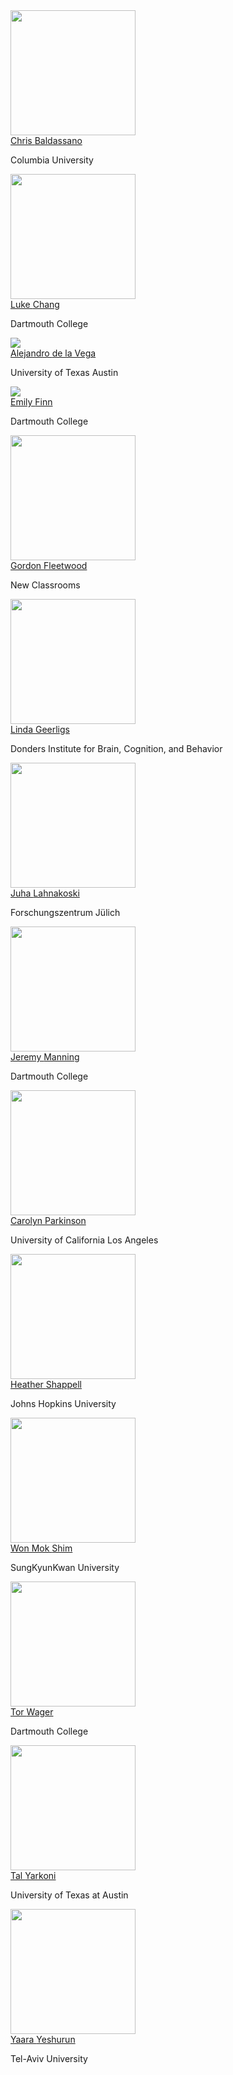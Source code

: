 
<div class="row" id="faculty">
  <div>
    <a href="http://www.dpmlab.org/"><img src="../../images/speakers/baldassano.jpg" width="200" class="card-image"/></a>
    <div class="card-content">
      <span class="card-title"><a href="http://www.dpmlab.org/">Chris <span>Baldassano</span></a></span>
      <p class="card-affiliation">Columbia University</p>
    </div>
  </div>
  <div>
    <a href="http://www.cosanlab.com"><img src="../../images/speakers/chang.jpg" width="200"/></a>
    <div class="card-content">
      <span class="card-title"><a href="http://www.cosanlab.com">Luke <span>Chang</span></a></span>
      <p class="card-affiliation">Dartmouth College</p>
     </div>
  </div>
  <div class="card hoverable" id="faculty">
    <a href="https://adelavega.github.io/"><img src="../../images/speakers/delavega.jpg" class="card-image"/></a>
    <div class="card-content">
      <span class="card-title center"><a href="https://adelavega.github.io/">Alejandro <span>de la Vega</span></a></span>
      <p class="center card-affiliation">University of Texas Austin</p>
    </div>
  </div>
  <div class="col s12 m6 l4">
    <div class="card hoverable" id="faculty">
      <div class="card-image" id="faculty">
        <a href="https://esfinn.github.io/"><img src="../../images/speakers/finn.jpg" class="card-image"/></a>
      </div>
      <div class="card-content">
        <span class="card-title center"><a href="https://esfinn.github.io/">Emily <span>Finn</span></a></span>
        <p class="center card-affiliation">Dartmouth College</p>
      </div>
    </div>
  </div>
  <div class="col s12 m6 l4">
    <div class="card hoverable" id="faculty">
      <div class="card-image" id="faculty">
        <a href="https://gfleetwood.netlify.app/"><img src="../../images/speakers/fleetwood.jpg" width="200"/></a>
      </div>
      <div class="card-content">
        <span class="card-title center"><a href="https://gfleetwood.netlify.app/">Gordon <span>Fleetwood</span></a></span>
        <p class="center card-affiliation">New Classrooms</p>
      </div>
    </div>
  </div>
  <div class="col s12 m6 l4">
    <div class="card hoverable" id="faculty">
      <div class="card-image" id="faculty">
        <a href="https://lindageerligs.com/"><img src="../../images/speakers/geerligs.png" width="200"/></a>
      </div>
      <div class="card-content">
        <span class="card-title center"><a href="https://lindageerligs.com/">Linda <span>Geerligs</span></a></span>
        <p class="center card-affiliation">Donders Institute for Brain, Cognition, and Behavior</p>
      </div>
    </div>
  </div>
  <div class="col s12 m6 l4">
    <div class="card hoverable" id="faculty">
      <div class="card-image" id="faculty">
        <a href="https://users.aalto.fi/~jlahnako/"><img src="../../images/speakers/lahnakoski.jpg" width="200"/></a>
      </div>
      <div class="card-content">
        <span class="card-title center"><a href="https://users.aalto.fi/~jlahnako/">Juha <span>Lahnakoski</span></a></span>
        <p class="center card-affiliation">Forschungszentrum Jülich</p>
      </div>
    </div>
  </div>
  <div class="col s12 m6 l4">
    <div class="card hoverable" id="faculty">
      <div class="card-image" id="faculty">
        <a href="http://www.context-lab.com/"><img src="../../images/speakers/manning.png" width="200"/></a>
      </div>
      <div class="card-content">
        <span class="card-title center"><a href="http://www.context-lab.com/">Jeremy <span>Manning</span></a></span>
        <p class="center card-affiliation">Dartmouth College</p>
      </div>
    </div>
  </div>
  <div class="col s12 m6 l4">
    <div class="card hoverable" id="faculty">
      <div class="card-image" id="faculty">
        <a href="http://csnlab.org/"><img src="../../images/speakers/parkinson.jpg" width="200"/></a>
      </div>
      <div class="card-content">
        <span class="card-title center"><a href="http://csnlab.org/">Carolyn <span>Parkinson</span></a></span>
        <p class="center card-affiliation">University of California Los Angeles</p>
      </div>
    </div>
  </div>
  <div class="col s12 m6 l4">
    <div class="card hoverable" id="faculty">
      <div class="card-image" id="faculty">
        <a href="https://www.bu.edu/csmet/profile/heather-shappell/"><img src="../../images/speakers/shappell.jpg" width="200"/></a>
      </div>
      <div class="card-content">
        <span class="card-title center"><a href="https://www.bu.edu/csmet/profile/heather-shappell/">Heather <span>Shappell</span></a></span>
        <p class="center card-affiliation">Johns Hopkins University</p>
      </div>
    </div>
  </div>
  <div class="col s12 m6 l4">
    <div class="card hoverable" id="faculty">
      <div class="card-image" id="faculty">
        <a href="http://wshimlab.com/"><img src="../../images/speakers/shim.jpg" width="200"/></a>
      </div>
      <div class="card-content">
        <span class="card-title center"><a href="http://wshimlab.com/">Won Mok <span>Shim</span></a></span>
        <p class="center card-affiliation">SungKyunKwan University</p>
      </div>
    </div>
  </div>
  <div class="col s12 m6 l4">
    <div class="card hoverable" id="faculty">
      <div class="card-image" id="faculty">
        <a href="https://sites.dartmouth.edu/canlab/"><img src="../../images/speakers/wager.jpg" width="200"/></a>
      </div>
      <div class="card-content">
        <span class="card-title center"><a href="https://sites.dartmouth.edu/canlab/">Tor <span>Wager</span></a></span>
        <p class="center card-affiliation">Dartmouth College</p>
      </div>
    </div>
  </div>
  <div class="col s12 m6 l4">
    <div class="card hoverable" id="faculty">
      <div class="card-image" id="faculty">
        <a href="https://talyarkoni.org/"><img src="../../images/speakers/yarkoni.jpg" width="200"/></a>
      </div>
      <div class="card-content">
        <span class="card-title center"><a href="https://talyarkoni.org/">Tal <span>Yarkoni</span></a></span>
        <p class="center card-affiliation">University of Texas at Austin</p>
      </div>
    </div>
  </div>
  <div class="col s12 m6 l4">
    <div class="card hoverable" id="faculty">
      <div class="card-image" id="faculty">
        <a href="https://people.socsci.tau.ac.il/mu/yaarayeshurun/"><img src="../../images/speakers/yeshurun.jpg" width="200"/></a>
      </div>
      <div class="card-content">
        <span class="card-title center"><a href="https://people.socsci.tau.ac.il/mu/yaarayeshurun/">Yaara <span>Yeshurun</span></a></span>
        <p class="center card-affiliation">Tel-Aviv University</p>
      </div>
    </div>
  </div>
</div>
